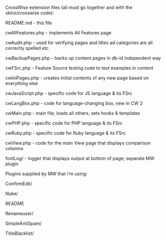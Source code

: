 CrossWise extension files (all must go together and with the skins/crosswise code):

README.md - this file

cwAllFeatures.php - implements All Features page

cwAudit.php - used for verifying pages and titles ad categories are all correctly spelled etc

cwBackupPages.php - backs up content pages in db-id independent way

cwFSrc.php - Feature Source testing code to test examples in content

cwIniPages.php - creates iniital contents of any new page based on everything else

cwJavaScript.php - specific code for JS language & its FSrc

cwLangBox.php - code for language-changing box, new in CW 2

cwMain.php - main file; loads all others, sets hooks & templates

cwPHP.php - specific code for PHP language & its FSrc

cwRuby.php - specific code for Ruby language & its FSrc

cwView.php - code for the main View page that displays comparison columns

footLog/ - logger that displays output at bottom of page; separate MW plugin

Plugins supplied by MW that i'm using:

ConfirmEdit/

Nuke/

README

Renameuser/

SimpleAntiSpam/

TitleBlacklist/
